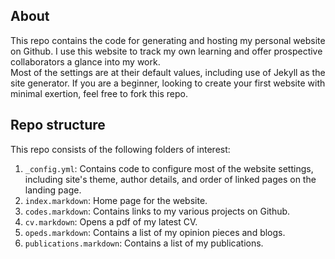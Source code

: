 ## About
This repo contains the code for generating and hosting my personal website on Github. I use this website to track my own learning and offer prospective collaborators a glance into my work.<br>
Most of the settings are at their default values, including use of Jekyll as the site generator. If you are a beginner, looking to create your first website with minimal exertion, feel free to fork this repo. 

## Repo structure
This repo consists of the following folders of interest:
1. `_config.yml`: Contains code to configure most of the website settings, including site's theme, author details, and order of linked pages on the landing page.
2. `index.markdown`: Home page for the website.
3. `codes.markdown`: Contains links to my various projects on Github.
3. `cv.markdown`: Opens a pdf of my latest CV. 
4. `opeds.markdown`: Contains a list of my opinion pieces and blogs.
5. `publications.markdown`: Contains a list of my publications. 

